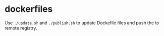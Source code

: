 # dockerfiles

Use `./update.sh` and `./publish.sh` to update Dockefile files and push the to remote registry.

